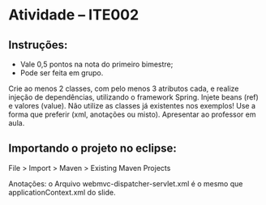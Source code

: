 # Atividade – ITE002

## Instruções:

* Vale 0,5 pontos na nota do primeiro bimestre;
* Pode ser feita em grupo.

Crie ao menos 2 classes, com pelo menos 3 atributos cada, e realize injeção de
dependências, utilizando o framework Spring. Injete beans (ref) e valores (value). Não
utilize as classes já existentes nos exemplos!
Use a forma que preferir (xml, anotações ou misto).
Apresentar ao professor em aula.

## Importando o projeto no eclipse:
File > Import > Maven > Existing Maven Projects

Anotações:
o Arquivo webmvc-dispatcher-servlet.xml é o mesmo que applicationContext.xml do slide.

